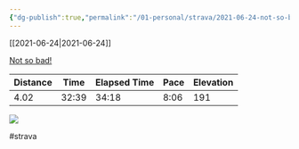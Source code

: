 ```yaml
---
{"dg-publish":true,"permalink":"/01-personal/strava/2021-06-24-not-so-bad/"}
---
```



[[2021-06-24\|2021-06-24]]

[Not so bad!](https://www.strava.com/activities/5524593531)

| Distance | Time  | Elapsed Time | Pace | Elevation |
| -------- | ----- | ------------ | ---- | --------- |
| 4.02     | 32:39 | 34:18        | 8:06 | 191       |



    
![](https://dgtzuqphqg23d.cloudfront.net/LzUzGwMapDcbBfUpZk7QR0M-9XLxhgrw9GULgWrzX6M-768x576.jpg)

    

#strava
